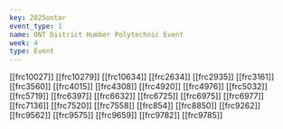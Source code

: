 ```yaml
---
key: 2025ontor
event_type: 1
name: ONT District Humber Polytechnic Event
week: 4
type: Event
---
```

[[frc10027]]
[[frc10279]]
[[frc10634]]
[[frc2634]]
[[frc2935]]
[[frc3161]]
[[frc3560]]
[[frc4015]]
[[frc4308]]
[[frc4920]]
[[frc4976]]
[[frc5032]]
[[frc5719]]
[[frc6397]]
[[frc6632]]
[[frc6725]]
[[frc6975]]
[[frc6977]]
[[frc7136]]
[[frc7520]]
[[frc7558]]
[[frc854]]
[[frc8850]]
[[frc9262]]
[[frc9562]]
[[frc9575]]
[[frc9659]]
[[frc9782]]
[[frc9785]]
